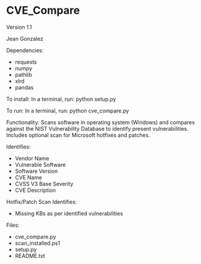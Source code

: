 # CVE_Compare

Version 1.1

Jean Gonzalez

Dependencies:
  * requests
  * numpy
  * pathlib
  * xlrd
  * pandas

To install:
In a terminal, run: python setup.py

To run:
In a terminal, run: python cve_compare.py


Functionality:
Scans software in operating system (Windows) and compares against the
NIST Vulnerability Database to identify present vulnerabilities.
Includes optional scan for Microsoft hotfixes and patches.

Identifies:
  *  Vendor Name
  *  Vulnerable Software
  *  Software Version
  *  CVE Name
  *  CVSS V3 Base Severity
  *  CVE Description

Hotfix/Patch Scan Identifies:
  *  Missing KBs as per identified vulnerabilities

Files:
  *  cve_compare.py
  *  scan_installed.ps1
  *  setup.py
  *  README.txt

